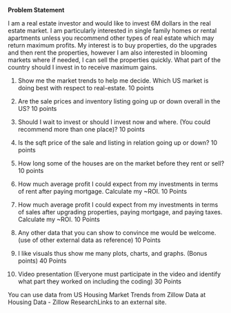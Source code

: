 **Problem Statement**

I am a real estate investor and would like to invest 6M dollars in the real estate market. I am particularly interested in single family homes or rental apartments unless you recommend other types of real estate which may return maximum profits. My interest is to buy properties, do the upgrades and then rent the properties, however I am also interested in blooming markets where if needed, I can sell the properties quickly. What part of the country should I invest in to receive maximum gains.

1) Show me the market trends to help me decide. Which US market is doing best with respect to real-estate. 10 points

2) Are the sale prices and inventory listing going up or down overall in the US? 10 points 

3) Should I wait to invest or should I invest now and where. (You could recommend more than one place)? 10 points

4) Is the sqft price of the sale and listing in relation going up or down? 10 points

5) How long some of the houses are on the market before they rent or sell? 10 points

6) How much average profit I could expect from my investments in terms of rent after paying mortgage. Calculate my ~ROI. 10 Points

7) How much average profit I could expect from my investments in terms of sales after upgrading properties, paying mortgage, and paying taxes. Calculate my ~ROI. 10 Points

8) Any other data that you can show to convince me would be welcome. (use of other external data as reference) 10 Points

9) I like visuals thus show me many plots, charts, and graphs. (Bonus points) 40 Points

10) Video presentation (Everyone must participate in the video and identify what part they worked on including the coding) 30 Points 

 

You can use data from US Housing Market Trends from Zillow Data at Housing Data - Zillow ResearchLinks to an external site.
